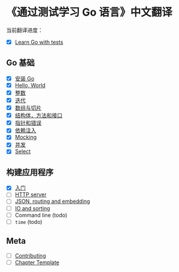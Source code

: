 # 《通过测试学习 Go 语言》中文翻译

当前翻译进度：

* [x] [Learn Go with tests](gb-readme.md)

## Go 基础

* [x] [安装 Go](install-go.md)
* [x] [Hello, World](hello-world.md)
* [x] [整数](integers.md)
* [x] [迭代](iteration.md)
* [x] [数组与切片](arrays-and-slices.md)
* [x] [结构体，方法和接口](structs-methods-and-interfaces.md)
* [x] [指针和错误](pointers-and-errors.md)
* [x] [依赖注入](dependency-injection.md)
* [x] [Mocking](mocking.md)
* [x] [并发](concurrency.md)
* [x] [Select](select.md)

## 构建应用程序

* [x] [入门](app-intro.md)
* [ ] [HTTP server](http-server.md)
* [ ] [JSON, routing and embedding](json.md)
* [ ] [IO and sorting](io.md)
* [ ] Command line (todo)
* [ ] `time` (todo)

## Meta

* [ ] [Contributing](contributing.md)
* [ ] [Chapter Template](template.md)

